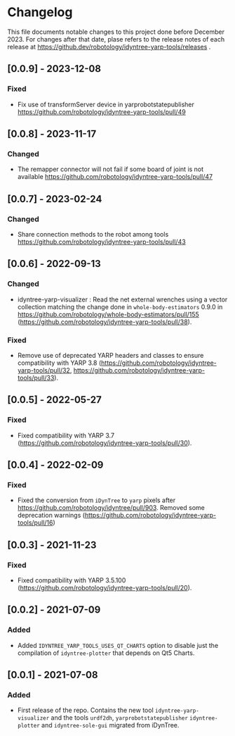 # Changelog

This file documents notable changes to this project done before December 2023. For changes after that date, plase refers to the release notes of each release at https://github.dev/robotology/idyntree-yarp-tools/releases .


## [0.0.9] - 2023-12-08

### Fixed

- Fix use of transformServer device in yarprobotstatepublisher https://github.com/robotology/idyntree-yarp-tools/pull/49

## [0.0.8] - 2023-11-17

### Changed

- The remapper connector will not fail if some board of joint is not available https://github.com/robotology/idyntree-yarp-tools/pull/47

## [0.0.7] - 2023-02-24

### Changed
- Share connection methods to the robot among tools https://github.com/robotology/idyntree-yarp-tools/pull/43

## [0.0.6] - 2022-09-13

### Changed
- idyntree-yarp-visualizer : Read the net external wrenches using a vector collection matching the change done in `whole-body-estimators` 0.9.0 in https://github.com/robotology/whole-body-estimators/pull/155 (https://github.com/robotology/idyntree-yarp-tools/pull/38).

### Fixed
- Remove use of deprecated YARP headers and classes to ensure compatibility with YARP 3.8 (https://github.com/robotology/idyntree-yarp-tools/pull/32, https://github.com/robotology/idyntree-yarp-tools/pull/33).

## [0.0.5] - 2022-05-27

### Fixed
- Fixed compatibility with YARP 3.7 (https://github.com/robotology/idyntree-yarp-tools/pull/30).

## [0.0.4] - 2022-02-09

### Fixed
- Fixed the conversion from ``iDynTree`` to ``yarp`` pixels after https://github.com/robotology/idyntree/pull/903. Removed some deprecation warnings (https://github.com/robotology/idyntree-yarp-tools/pull/16)

## [0.0.3] - 2021-11-23

### Fixed
- Fixed compatibility with YARP 3.5.100 (https://github.com/robotology/idyntree-yarp-tools/pull/20).

## [0.0.2] - 2021-07-09

### Added
- Added `IDYNTREE_YARP_TOOLS_USES_QT_CHARTS` option to disable just the compilation of `idyntree-plotter` that depends on Qt5 Charts.

## [0.0.1] - 2021-07-08

### Added
- First release of the repo. Contains the new tool `idyntree-yarp-visualizer` and the tools `urdf2dh`, `yarprobotstatepublisher` `idyntree-plotter` and `idyntree-sole-gui` migrated from iDynTree.
